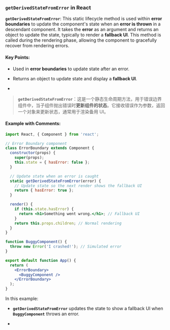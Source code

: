 ### `getDerivedStateFromError` in React

**`getDerivedStateFromError`**: This static lifecycle method is used within **error boundaries** to update the component's state when an **error is thrown** in a descendant component. It takes the **error** as an argument and returns an object to update the state, typically to render a **fallback UI**. This method is called during the rendering phase, allowing the component to gracefully recover from rendering errors.

<audio src="..\..\mp3\__`getDerivedSt.mp3"></audio>

#### Key Points:
- Used in **error boundaries** to update state after an error.

- Returns an object to update state and display a **fallback UI**.

- <audio src="..\..\mp3\- Used in __err.mp3"></audio>

> **`getDerivedStateFromError`**：这是一个静态生命周期方法，用于错误边界组件中，当子组件抛出错误时**更新组件的状态**。它接收错误作为参数，返回一个对象来更新状态，通常用于渲染备用 UI。
>
> <audio src="..\..\mp3\getDerivedState.mp3"></audio>

#### Example with Comments:

<audio src="..\..\mp3\这段代码展示了如何使用 Rea (13).mp3"></audio>

```jsx
import React, { Component } from 'react';

// Error Boundary component
class ErrorBoundary extends Component {
  constructor(props) {
    super(props);
    this.state = { hasError: false };
  }

  // Update state when an error is caught
  static getDerivedStateFromError(error) {
    // Update state so the next render shows the fallback UI
    return { hasError: true };
  }

  render() {
    if (this.state.hasError) {
      return <h1>Something went wrong.</h1>; // Fallback UI
    }
    return this.props.children; // Normal rendering
  }
}

function BuggyComponent() {
  throw new Error('I crashed!'); // Simulated error
}

export default function App() {
  return (
    <ErrorBoundary>
      <BuggyComponent />
    </ErrorBoundary>
  );
}
```

In this example:
- **`getDerivedStateFromError`** updates the state to show a fallback UI when **`BuggyComponent`** throws an error.

- <audio src="..\..\mp3\__`getDerivedSt (1).mp3"></audio>